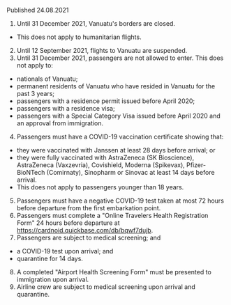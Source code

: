 Published 24.08.2021
1. Until 31 December 2021, Vanuatu's borders are closed.
- This does not apply to humanitarian flights.
2. Until 12 September 2021, flights to Vanuatu are suspended.
3. Until 31 December 2021, passengers are not allowed to enter.
This does not apply to:
- nationals of Vanuatu;
- permanent residents of Vanuatu who have resided in Vanuatu for the past 3 years;
- passengers with a residence permit issued before April 2020;
- passengers with a residence visa;
- passengers with a Special Category Visa issued before April 2020 and an approval from immigration.
4. Passengers must have a COVID-19 vaccination certificate showing that:
- they were vaccinated with Janssen at least 28 days before arrival; or
- they were fully vaccinated with AstraZeneca (SK Bioscience), AstraZeneca (Vaxzevria), Covishield, Moderna (Spikevax), Pfizer-BioNTech (Comirnaty), Sinopharm or Sinovac at least 14 days before arrival.
- This does not apply to passengers younger than 18 years.
5. Passengers must have a negative COVID-19 test taken at most 72 hours before departure from the first embarkation point.
6. Passengers must complete a "Online Travelers Health Registration Form" 24 hours before departure at <a target="_blank" href="https://cardnoid.quickbase.com/db/bqwf7dujb">https://cardnoid.quickbase.com/db/bqwf7dujb</a>.
7. Passengers are subject to medical screening; and
- a COVID-19 test upon arrival; and
- quarantine for 14 days.
8. A completed "Airport Health Screening Form" must be presented to immigration upon arrival. 
9. Airline crew are subject to medical screening upon arrival and quarantine.

